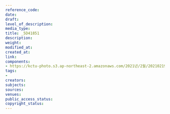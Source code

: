 ```yaml
---
reference_code: 
date: 
draft: 
level_of_description: 
media_type: 
title: _5D41851
description: 
weight: 
modified_at: 
created_at: 
link: 
components:
- https://kctu-photo.s3.ap-northeast-2.amazonaws.com/2021년/2월/20210219_백기완+선생+발인.영결식.하관/송승현/_5D41851.jpg
tags:
- 
creators: 
subjects: 
sources: 
venues: 
public_access_status: 
copyright_status: 
---
```


